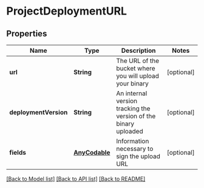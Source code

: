 # ProjectDeploymentURL

## Properties
Name | Type | Description | Notes
------------ | ------------- | ------------- | -------------
**url** | **String** | The URL of the bucket where you will upload your binary  | [optional] 
**deploymentVersion** | **String** | An internal version tracking the version of the binary uploaded  | [optional] 
**fields** | [**AnyCodable**](.md) | Information necessary to sign the upload URL  | [optional] 

[[Back to Model list]](../README.md#documentation-for-models) [[Back to API list]](../README.md#documentation-for-api-endpoints) [[Back to README]](../README.md)


